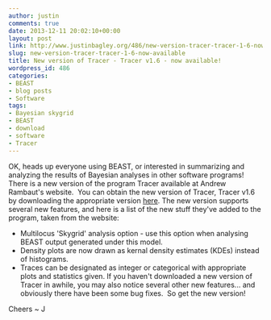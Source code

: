 ```yaml
---
author: justin
comments: true
date: 2013-12-11 20:02:10+00:00
layout: post
link: http://www.justinbagley.org/486/new-version-tracer-tracer-1-6-now-available
slug: new-version-tracer-tracer-1-6-now-available
title: New version of Tracer - Tracer v1.6 - now available!
wordpress_id: 486
categories:
- BEAST
- blog posts
- Software
tags:
- Bayesian skygrid
- BEAST
- download
- software
- Tracer
---
```


OK, heads up everyone using BEAST, or interested in summarizing and analyzing the results of Bayesian analyses in other software programs!  There is a new version of the program Tracer available at Andrew Rambaut's website.  You can obtain the new version of Tracer, Tracer v1.6 by downloading the appropriate version [here](http://tree.bio.ed.ac.uk/software/tracer/). The new version supports several new features, and here is a list of the new stuff they've added to the program, taken from the website:

  * Multilocus 'Skygrid' analysis option - use this option when analysing BEAST output generated under this model.
  * Density plots are now drawn as kernal density estimates (KDEs) instead of histograms.
  * Traces can be designated as integer or categorical with appropriate plots and statistics given.
If you haven't downloaded a new version of Tracer in awhile, you may also notice several other new features... and obviously there have been some bug fixes.  So get the new version!

Cheers ~ J
